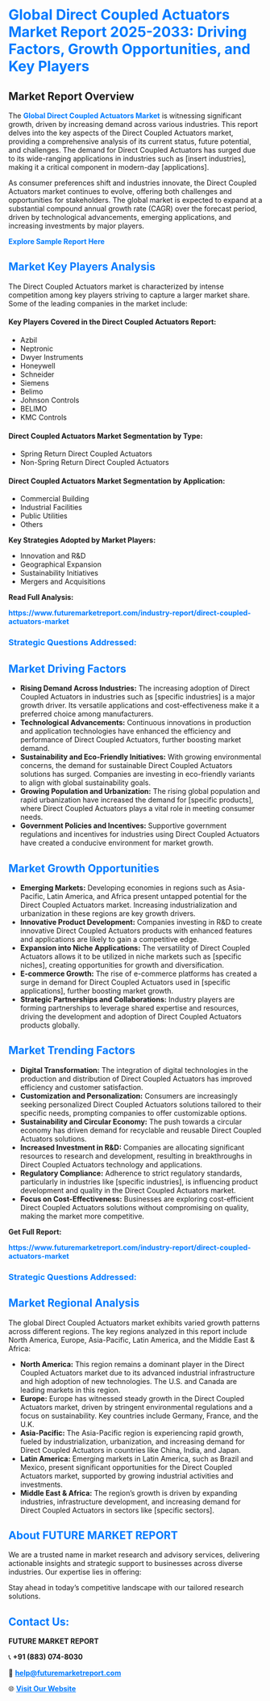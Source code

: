 <h1 style="color: #007BFF;">Global Direct Coupled Actuators Market Report 2025-2033: Driving Factors, Growth Opportunities, and Key Players</h1>

<section id="overview">
<h2>Market Report Overview</h2>
<p>The <a href="https://www.futuremarketreport.com/industry-report/direct-coupled-actuators-market" style="color: #007BFF; text-decoration: none;"><strong>Global Direct Coupled Actuators Market</strong></a> is witnessing significant growth, driven by increasing demand across various industries. This report delves into the key aspects of the Direct Coupled Actuators market, providing a comprehensive analysis of its current status, future potential, and challenges. The demand for Direct Coupled Actuators has surged due to its wide-ranging applications in industries such as [insert industries], making it a critical component in modern-day [applications].</p>
<p>As consumer preferences shift and industries innovate, the Direct Coupled Actuators market continues to evolve, offering both challenges and opportunities for stakeholders. The global market is expected to expand at a substantial compound annual growth rate (CAGR) over the forecast period, driven by technological advancements, emerging applications, and increasing investments by major players.</p>
</section>

<section id="overview">
<p><a href="https://www.futuremarketreport.com/request-sample/reportId=75585" style="color: #007BFF; text-decoration: none;"><strong>Explore Sample Report Here</strong></a></p>
</section>

<section id="key-players">
<h2 style="color: #007BFF;">Market Key Players Analysis</h2>
<p>The Direct Coupled Actuators market is characterized by intense competition among key players striving to capture a larger market share. Some of the leading companies in the market include:</p>
<h4>Key Players Covered in the Direct Coupled Actuators Report:</h4>
<ul><li>Azbil</li><li>Neptronic</li><li>Dwyer Instruments</li><li>Honeywell</li><li>Schneider</li><li>Siemens</li><li>Belimo</li><li>Johnson Controls</li><li>BELIMO</li><li>KMC Controls</li></ul>
<h4>Direct Coupled Actuators Market Segmentation by Type:</h4>
<ul><li>Spring Return Direct Coupled Actuators</li><li>Non-Spring Return Direct Coupled Actuators</li></ul>

<h4>Direct Coupled Actuators Market Segmentation by Application:</h4>
<ul><li>Commercial Building</li><li>Industrial Facilities</li><li>Public Utilities</li><li>Others</li></ul>
<p><strong>Key Strategies Adopted by Market Players:</strong></p>
<ul>
<li>Innovation and R&D</li>
<li>Geographical Expansion</li>
<li>Sustainability Initiatives</li>
<li>Mergers and Acquisitions</li>
</ul>
</section>

<section>
<p><strong>Read Full Analysis: </strong></p><a href="https://www.futuremarketreport.com/industry-report/direct-coupled-actuators-market" style="color: #007BFF; text-decoration: none;"><strong>https://www.futuremarketreport.com/industry-report/direct-coupled-actuators-market</strong></a>
<h3 style="color: #007BFF;">Strategic Questions Addressed:</h3>
</section>

<section id="driving-factors">
<h2 style="color: #007BFF;">Market Driving Factors</h2>
<ul>
<li><strong>Rising Demand Across Industries:</strong> The increasing adoption of Direct Coupled Actuators in industries such as [specific industries] is a major growth driver. Its versatile applications and cost-effectiveness make it a preferred choice among manufacturers.</li>
<li><strong>Technological Advancements:</strong> Continuous innovations in production and application technologies have enhanced the efficiency and performance of Direct Coupled Actuators, further boosting market demand.</li>
<li><strong>Sustainability and Eco-Friendly Initiatives:</strong> With growing environmental concerns, the demand for sustainable Direct Coupled Actuators solutions has surged. Companies are investing in eco-friendly variants to align with global sustainability goals.</li>
<li><strong>Growing Population and Urbanization:</strong> The rising global population and rapid urbanization have increased the demand for [specific products], where Direct Coupled Actuators plays a vital role in meeting consumer needs.</li>
<li><strong>Government Policies and Incentives:</strong> Supportive government regulations and incentives for industries using Direct Coupled Actuators have created a conducive environment for market growth.</li>
</ul>
</section>

<section id="growth-opportunities">
<h2 style="color: #007BFF;">Market Growth Opportunities</h2>
<ul>
<li><strong>Emerging Markets:</strong> Developing economies in regions such as Asia-Pacific, Latin America, and Africa present untapped potential for the Direct Coupled Actuators market. Increasing industrialization and urbanization in these regions are key growth drivers.</li>
<li><strong>Innovative Product Development:</strong> Companies investing in R&D to create innovative Direct Coupled Actuators products with enhanced features and applications are likely to gain a competitive edge.</li>
<li><strong>Expansion into Niche Applications:</strong> The versatility of Direct Coupled Actuators allows it to be utilized in niche markets such as [specific niches], creating opportunities for growth and diversification.</li>
<li><strong>E-commerce Growth:</strong> The rise of e-commerce platforms has created a surge in demand for Direct Coupled Actuators used in [specific applications], further boosting market growth.</li>
<li><strong>Strategic Partnerships and Collaborations:</strong> Industry players are forming partnerships to leverage shared expertise and resources, driving the development and adoption of Direct Coupled Actuators products globally.</li>
</ul>
</section>

<section id="trending-factors">
<h2 style="color: #007BFF;">Market Trending Factors</h2>
<ul>
<li><strong>Digital Transformation:</strong> The integration of digital technologies in the production and distribution of Direct Coupled Actuators has improved efficiency and customer satisfaction.</li>
<li><strong>Customization and Personalization:</strong> Consumers are increasingly seeking personalized Direct Coupled Actuators solutions tailored to their specific needs, prompting companies to offer customizable options.</li>
<li><strong>Sustainability and Circular Economy:</strong> The push towards a circular economy has driven demand for recyclable and reusable Direct Coupled Actuators solutions.</li>
<li><strong>Increased Investment in R&D:</strong> Companies are allocating significant resources to research and development, resulting in breakthroughs in Direct Coupled Actuators technology and applications.</li>
<li><strong>Regulatory Compliance:</strong> Adherence to strict regulatory standards, particularly in industries like [specific industries], is influencing product development and quality in the Direct Coupled Actuators market.</li>
<li><strong>Focus on Cost-Effectiveness:</strong> Businesses are exploring cost-efficient Direct Coupled Actuators solutions without compromising on quality, making the market more competitive.</li>
</ul>
</section>

<section>
<p><strong>Get Full Report: </strong></p><a href="https://www.futuremarketreport.com/industry-report/direct-coupled-actuators-market" style="color: #007BFF; text-decoration: none;"><strong>https://www.futuremarketreport.com/industry-report/direct-coupled-actuators-market</strong></a>
<h3 style="color: #007BFF;">Strategic Questions Addressed:</h3>
</section>


<section id="regional-analysis">
<h2 style="color: #007BFF;">Market Regional Analysis</h2>
<p>The global Direct Coupled Actuators market exhibits varied growth patterns across different regions. The key regions analyzed in this report include North America, Europe, Asia-Pacific, Latin America, and the Middle East & Africa:</p>
<ul>
<li><strong>North America:</strong> This region remains a dominant player in the Direct Coupled Actuators market due to its advanced industrial infrastructure and high adoption of new technologies. The U.S. and Canada are leading markets in this region.</li>
<li><strong>Europe:</strong> Europe has witnessed steady growth in the Direct Coupled Actuators market, driven by stringent environmental regulations and a focus on sustainability. Key countries include Germany, France, and the U.K.</li>
<li><strong>Asia-Pacific:</strong> The Asia-Pacific region is experiencing rapid growth, fueled by industrialization, urbanization, and increasing demand for Direct Coupled Actuators in countries like China, India, and Japan.</li>
<li><strong>Latin America:</strong> Emerging markets in Latin America, such as Brazil and Mexico, present significant opportunities for the Direct Coupled Actuators market, supported by growing industrial activities and investments.</li>
<li><strong>Middle East & Africa:</strong> The region’s growth is driven by expanding industries, infrastructure development, and increasing demand for Direct Coupled Actuators in sectors like [specific sectors].</li>
</ul>
</section>

<footer>
<h2 style="color: #007BFF;">About FUTURE MARKET REPORT</h2>
<p>We are a trusted name in market research and advisory services, delivering actionable insights and strategic support to businesses across diverse industries. Our expertise lies in offering:</p>

<p>Stay ahead in today’s competitive landscape with our tailored research solutions.</p>

<h2 style="color: #007BFF;">Contact Us:</h2>
<p><strong>FUTURE MARKET REPORT</strong></p>
<p>📞 <strong>+91 (883) 074-8030</strong></p>
<p>📧 <strong><a href="mailto:help@futuremarketreport.com" style="color: #007BFF;">help@futuremarketreport.com</a></strong></p>
<p>🌐 <strong><a href="https://www.futuremarketreport.com/" style="color: #007BFF;">Visit Our Website</a></strong></p>
</footer>